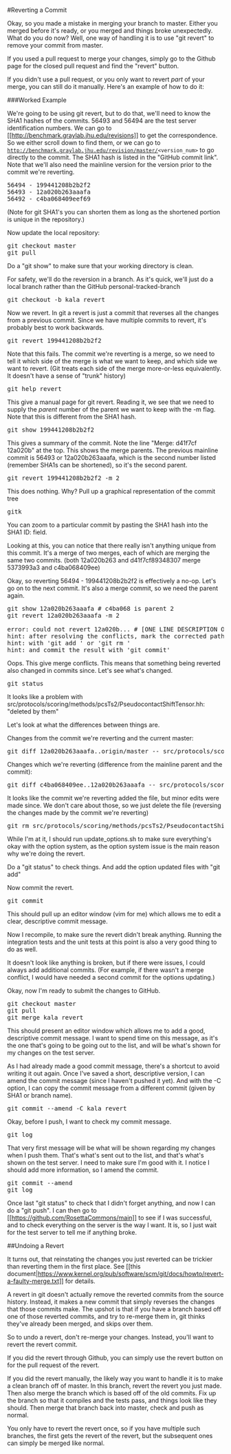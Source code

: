 #Reverting a Commit

Okay, so you made a mistake in merging your branch to master. Either you merged before it's ready, or you merged and things broke unexpectedly. What do you do now? Well, one way of handling it is to use "git revert" to remove your commit from master. 

If you used a pull request to merge your changes, simply go to the Github page for the closed pull request and find the "revert" button.

If you didn't use a pull request, or you only want to revert *part* of your merge, you can still do it manually. Here's an example of how to do it:

###Worked Example

We're going to be using git revert, but to do that, we'll need to know the SHA1 hashes of the commits. 56493 and 56494 are the test server identification numbers. We can go to  [[http://benchmark.graylab.jhu.edu/revisions]] to get the correspondence. So we either scroll down to find them, or we can go to <code>http://benchmark.graylab.jhu.edu/revision/master/<version_num></code> to go directly to the commit. The SHA1 hash is listed in the "GitHub commit link". Note that we'll also need the mainline version for the version prior to the commit we're reverting.

<pre>
56494 - 199441208b2b2f2
56493 - 12a020b263aaafa
56492 - c4ba068409eef69
</pre>

(Note for git SHA1's you can shorten them as long as the shortened portion is unique in the repository.)

Now update the local repository:

<pre>
git checkout master
git pull
</pre>

Do a "git show" to make sure that your working directory is clean.

For safety, we'll do the reversion in a branch. As it's quick, we'll just do a local branch rather than the GitHub personal-tracked-branch

<pre>
git checkout -b kala_revert
</pre>

Now we revert. In git a revert is just a commit that reverses all the changes from a previous commit. Since we have multiple commits to revert, it's probably best to work backwards.

<pre>
git revert 199441208b2b2f2
</pre>

Note that this fails. The commit we're reverting is a merge, so we need to tell it which side of the merge is what we want to keep, and which side we want to revert. (Git treats each side of the merge more-or-less equivalently. It doesn't have a sense of "trunk" history)

<pre>
git help revert  
</pre>

This give a manual page for git revert. Reading it, we see that we need to supply the *parent* number of the parent we want to keep with the -m flag. Note that this is different from the SHA1 hash.

<pre>
git show 199441208b2b2f2
</pre>

This gives a summary of the commit. Note the line "Merge: d41f7cf 12a020b" at the top. This shows the merge parents. The previous mainline commit is 56493 or 12a020b263aaafa, which is the second number listed (remember SHA1s can be shortened), so it's the second parent.

<pre>
git revert 199441208b2b2f2 -m 2
</pre>

This does nothing. Why? Pull up a graphical representation of the commit tree

<pre>
gitk
</pre>

You can zoom to a particular commit by pasting the SHA1 hash into the SHA1 ID: field.

Looking at this, you can notice that there really isn't anything unique from this commit. It's a merge of two merges, each of which are merging the same two commits.  (both 12a020b263 and d41f7cf89348307 merge 5373993a3 and c4ba068409ee)

Okay, so reverting 56494 - 199441208b2b2f2 is effectively a no-op. Let's go on to the next commit. It's also a merge commit, so we need the parent again.

<pre>
git show 12a020b263aaafa # c4ba068 is parent 2
git revert 12a020b263aaafa -m 2

error: could not revert 12a020b... # [ONE LINE DESCRIPTION OF CHANGE]
hint: after resolving the conflicts, mark the corrected paths
hint: with 'git add <paths>' or 'git rm <paths>'
hint: and commit the result with 'git commit'
</pre>

Oops. This give merge conflicts. This means that something being reverted also changed in commits since. Let's see what's changed.

<pre>
git status
</pre>

It looks like a problem with src/protocols/scoring/methods/pcsTs2/PseudocontactShiftTensor.hh: "deleted by them"

Let's look at what the differences between things are.

Changes from the commit we're reverting and the current master:

<pre>
git diff 12a020b263aaafa..origin/master -- src/protocols/scoring/methods/pcsTs2/PseudocontactShiftTensor.hh
</pre>

Changes which we're reverting (difference from the mainline parent and the commit):

<pre>
git diff c4ba068409ee..12a020b263aaafa -- src/protocols/scoring/methods/pcsTs2/PseudocontactShiftTensor.hh
</pre>

It looks like the commit we're reverting added the file, but minor edits were made since. We don't care about those, so we just delete the file (reversing the changes made by the commit we're reverting)

<pre>
git rm src/protocols/scoring/methods/pcsTs2/PseudocontactShiftTensor.hh
</pre>

While I'm at it, I should run update_options.sh to make sure everything's okay with the option system, as the option system issue is the main reason why we're doing the revert.

Do a "git status" to check things. And add the option updated files with "git add"

Now commit the revert.

<pre>
git commit
</pre>

This should pull up an editor window  (vim for me) which allows me to edit a clear, descriptive commit message.

Now I recompile, to make sure the revert didn't break anything. Running the integration tests and the unit tests at this point is also a very good thing to do as well.

It doesn't look like anything is broken, but if there were issues, I could always add additional commits. (For example, if there wasn't a merge conflict, I would have needed a second commit for the options updating.)

Okay, now I'm ready to submit the changes to GitHub.

<pre>
git checkout master
git pull
git merge kala_revert
</pre>

This should present an editor window which allows me to add a good, descriptive commit message. I want to spend time on this message, as it's the one that's going to be going out to the list, and will be what's shown for my changes on the test server.

As I had already made a good commit message, there's a shortcut to avoid writing it out again. Once I've saved a short, descriptive version, I can amend the commit message (since I haven't pushed it yet). And with the -C option, I can copy the commit message from a different commit (given by SHA1 or branch name).

<pre>
git commit --amend -C kala_revert
</pre>

Okay, before I push, I want to check my commit message.

<pre>
git log
</pre>

That very first message will be what will be shown regarding my changes when I push them. That's what's sent out to the list, and that's what's shown on the test server. I need to make sure I'm good with it. I notice I should add more information, so I amend the commit.

<pre>
git commit --amend
git log
</pre>

Once last "git status" to check that I didn't forget anything, and now I can do a "git push". I can then go to [[https://github.com/RosettaCommons/main]] to see if I was successful, and to check everything on the server is the way I want. It is, so I just wait for the test server to tell me if anything broke.

##Undoing a Revert

It turns out, that reinstating the changes you just reverted can be trickier than reverting them in the first place. See [[this document|https://www.kernel.org/pub/software/scm/git/docs/howto/revert-a-faulty-merge.txt]] for details.

A revert in git doesn't actually remove the reverted commits from the source history. Instead, it makes a new commit that simply reverses the changes that those commits make. The upshot is that if you have a branch based off one of those reverted commits, and try to re-merge them in, git thinks they've already been merged, and skips over them.

So to undo a revert, don't re-merge your changes. Instead, you'll want to revert the revert commit. 

If you did the revert through Github, you can simply use the revert button on for the pull request of the revert.

If you did the revert manually, the likely way you want to handle it is to make a clean branch off of master. In this branch, revert the revert you just made. Then also merge the branch which is based off of the old commits. Fix up the branch so that it compiles and the tests pass, and things look like they should. Then merge that branch back into master, check and push as normal.

You only have to revert the revert once, so if you have multiple such branches, the first gets the revert of the revert, but the subsequent ones can simply be merged like normal.
